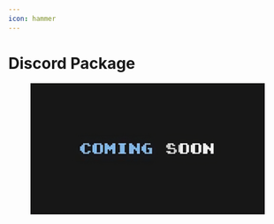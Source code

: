 ```yaml
---
icon: hammer
---
```


# Discord Package

<figure><img src="../.gitbook/assets/image (30).png" alt=""><figcaption></figcaption></figure>
